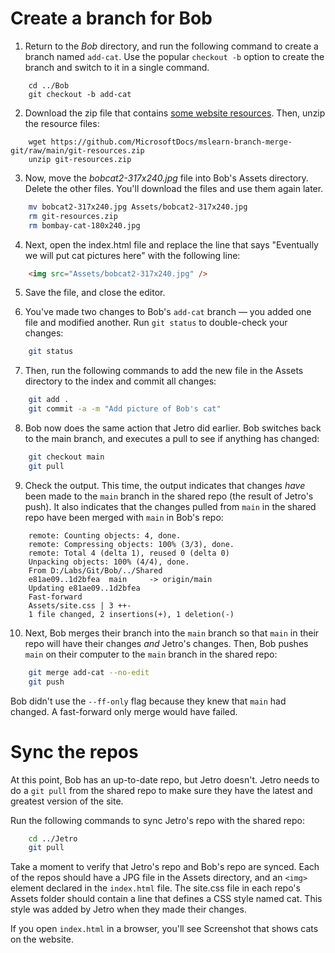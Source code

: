# Create a branch for Bob

1. Return to the *Bob* directory, and run the following command to create a branch named `add-cat`. Use the popular `checkout -b` option to create the branch and switch to it in a single command.

```shell
    cd ../Bob
    git checkout -b add-cat
```

2. Download the zip file that contains [some website resources](https://github.com/MicrosoftDocs/mslearn-branch-merge-git/raw/main/git-resources.zip). Then, unzip the resource files:
```shell
    wget https://github.com/MicrosoftDocs/mslearn-branch-merge-git/raw/main/git-resources.zip
    unzip git-resources.zip
```

3. Now, move the *bobcat2-317x240.jpg* file into Bob's Assets directory. Delete the other files. You'll download the files and use them again later.
```bash
    mv bobcat2-317x240.jpg Assets/bobcat2-317x240.jpg
    rm git-resources.zip
    rm bombay-cat-180x240.jpg
```

4. Next, open the index.html file and replace the line that says "Eventually we will put cat pictures here" with the following line:
```html
    <img src="Assets/bobcat2-317x240.jpg" />
```

5. Save the file, and close the editor.

6. You've made two changes to Bob's `add-cat` branch — you added one file and modified another. Run `git status` to double-check your changes:
```bash
    git status
```

7. Then, run the following commands to add the new file in the Assets directory to the index and commit all changes:
```bash
    git add .
    git commit -a -m "Add picture of Bob's cat"
```

8. Bob now does the same action that Jetro did earlier. Bob switches back to the main branch, and executes a pull to see if anything has changed:
```bash
    git checkout main
    git pull
```

9. Check the output. This time, the output indicates that changes *have* been made to the `main` branch in the shared repo (the result of Jetro's push). It also indicates that the changes pulled from `main` in the shared repo have been merged with `main` in Bob's repo:
```output
    remote: Counting objects: 4, done.
    remote: Compressing objects: 100% (3/3), done.
    remote: Total 4 (delta 1), reused 0 (delta 0)
    Unpacking objects: 100% (4/4), done.
    From D:/Labs/Git/Bob/../Shared
    e81ae09..1d2bfea  main     -> origin/main
    Updating e81ae09..1d2bfea
    Fast-forward
    Assets/site.css | 3 ++-
    1 file changed, 2 insertions(+), 1 deletion(-)
 ```

10. Next, Bob merges their branch into the `main` branch so that `main` in their repo will have their changes *and* Jetro's changes. Then, Bob pushes `main` on their computer to the `main` branch in the shared repo:
```bash
    git merge add-cat --no-edit
    git push
```

Bob didn't use the `--ff-only` flag because they knew that `main` had changed. A fast-forward only merge would have failed.

# Sync the repos
At this point, Bob has an up-to-date repo, but Jetro doesn't. Jetro needs to do a `git pull` from the shared repo to make sure they have the latest and greatest version of the site.

Run the following commands to sync Jetro's repo with the shared repo:
```bash
    cd ../Jetro
    git pull
```

Take a moment to verify that Jetro's repo and Bob's repo are synced. Each of the repos should have a JPG file in the Assets directory, and an `<img>` element declared in the `index.html` file. The site.css file in each repo's Assets folder should contain a line that defines a CSS style named cat. This style was added by Jetro when they made their changes.

If you open `index.html` in a browser, you'll see Screenshot that shows cats on the website.
